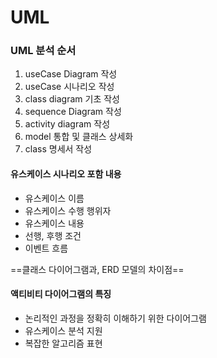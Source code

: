 # UML
### UML 분석 순서
1. useCase Diagram 작성
2. useCase 시나리오 작성
3. class diagram 기초 작성
4. sequence Diagram 작성
5. activity diagram 작성
6. model 통합 및 클래스 상세화
7. class 명세서 작성


#### 유스케이스 시나리오 포함 내용
- 유스케이스 이름
- 유스케이스 수행 행위자
- 유스케이스 내용
- 선행, 후행 조건
- 이벤트 흐름

==클래스 다이어그램과, ERD 모델의 차이점==

#### 액티비티 다이어그램의 특징
- 논리적인 과정을 정확히 이해하기 위한 다이어그램
- 유스케이스 분석 지원
- 복잡한 알고리즘 표현


